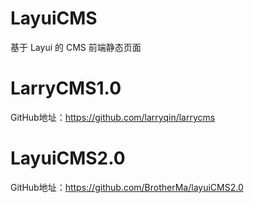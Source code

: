 # LayuiCMS
基于 Layui 的 CMS 前端静态页面
# LarryCMS1.0
GitHub地址：https://github.com/larryqin/larrycms
# LayuiCMS2.0
GitHub地址：https://github.com/BrotherMa/layuiCMS2.0
